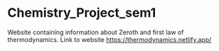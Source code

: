 # Chemistry_Project_sem1
Website containing information about Zeroth and first law of thermodynamics.
Link to website         https://thermodynamics.netlify.app/
